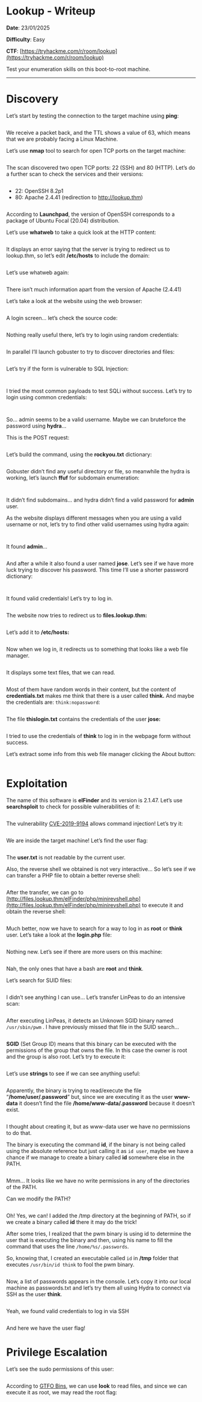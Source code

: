 # Lookup - Writeup

**Date**: 23/01/2025

**Difficulty**: Easy

**CTF**: [https://tryhackme.com/r/room/lookup](https://tryhackme.com/r/room/lookup)

Test your enumeration skills on this boot-to-root machine.

---

# Discovery

Let’s start by testing the connection to the target machine using **ping**:

<figure><img src="../../.gitbook/assets/lookup0.png" alt=""><figcaption></figcaption></figure>

We receive a packet back, and the TTL shows a value of 63, which means that we are probably facing a Linux Machine.

Let’s use **nmap** tool to search for open TCP ports on the target machine:

<figure><img src="../../.gitbook/assets/lookup1.png" alt=""><figcaption></figcaption></figure>

The scan discovered two open TCP ports: 22 (SSH) and 80 (HTTP). Let’s do a further scan to check the services and their versions:

<figure><img src="../../.gitbook/assets/lookup2.png" alt=""><figcaption></figcaption></figure>

- 22: OpenSSH 8.2p1
- 80: Apache 2.4.41 (redirection to http://lookup.thm)

<figure><img src="../../.gitbook/assets/lookup3.png" alt=""><figcaption></figcaption></figure>

According to **Launchpad**, the version of OpenSSH corresponds to a package of Ubuntu Focal (20.04) distribution.

Let’s use **whatweb** to take a quick look at the HTTP content:

<figure><img src="../../.gitbook/assets/lookup4.png" alt=""><figcaption></figcaption></figure>

It displays an error saying that the server is trying to redirect us to lookup.thm, so let’s edit **/etc/hosts** to include the domain:

<figure><img src="../../.gitbook/assets/lookup5.png" alt=""><figcaption></figcaption></figure>

Let’s use whatweb again:

<figure><img src="../../.gitbook/assets/lookup6.png" alt=""><figcaption></figcaption></figure>

There isn’t much information apart from the version of Apache (2.4.41)

Let’s take a look at the website using the web browser:

<figure><img src="../../.gitbook/assets/lookup7.png" alt=""><figcaption></figcaption></figure>

A login screen… let’s check the source code:

<figure><img src="../../.gitbook/assets/lookup8.png" alt=""><figcaption></figcaption></figure>

Nothing really useful there, let’s try to login using random credentials:

<figure><img src="../../.gitbook/assets/lookup9.png" alt=""><figcaption></figcaption></figure>

In parallel I’ll launch gobuster to try to discover directories and files:

<figure><img src="../../.gitbook/assets/lookup10.png" alt=""><figcaption></figcaption></figure>

Let’s try if the form is vulnerable to SQL Injection:

<figure><img src="../../.gitbook/assets/lookup11.png" alt=""><figcaption></figcaption></figure>

<figure><img src="../../.gitbook/assets/lookup12.png" alt=""><figcaption></figcaption></figure>

I tried the most common payloads to test SQLi without success. Let’s try to login using common credentials:

<figure><img src="../../.gitbook/assets/lookup13.png" alt=""><figcaption></figcaption></figure>

<figure><img src="../../.gitbook/assets/lookup14.png" alt=""><figcaption></figcaption></figure>

So… admin seems to be a valid username. Maybe we can bruteforce the password using **hydra**…

This is the POST request:

<figure><img src="../../.gitbook/assets/lookup15.png" alt=""><figcaption></figcaption></figure>

Let’s build the command, using the **rockyou.txt** dictionary:

<figure><img src="../../.gitbook/assets/lookup16.png" alt=""><figcaption></figcaption></figure>

Gobuster didn’t find any useful directory or file, so meanwhile the hydra is working, let’s launch **ffuf** for subdomain enumeration:

<figure><img src="../../.gitbook/assets/lookup17.png" alt=""><figcaption></figcaption></figure>

<figure><img src="../../.gitbook/assets/lookup18.png" alt=""><figcaption></figcaption></figure>

It didn’t find subdomains… and hydra didn’t find a valid password for **admin** user.

As the website displays different messages when you are using a valid username or not, let’s try to find other valid usernames using hydra again:

<figure><img src="../../.gitbook/assets/lookup19.png" alt=""><figcaption></figcaption></figure>

<figure><img src="../../.gitbook/assets/lookup20.png" alt=""><figcaption></figcaption></figure>

It found **admin**…

<figure><img src="../../.gitbook/assets/lookup21.png" alt=""><figcaption></figcaption></figure>

And after a while it also found a user named **jose**. Let’s see if we have more luck trying to discover his password. This time I’ll use a shorter password dictionary:

<figure><img src="../../.gitbook/assets/lookup22.png" alt=""><figcaption></figcaption></figure>

<figure><img src="../../.gitbook/assets/lookup23.png" alt=""><figcaption></figcaption></figure>

It found valid credentials! Let’s try to log in. 

<figure><img src="../../.gitbook/assets/lookup24.png" alt=""><figcaption></figcaption></figure>

The website now tries to redirect us to **files.lookup.thm:**

<figure><img src="../../.gitbook/assets/lookup25.png" alt=""><figcaption></figcaption></figure>

Let’s add it to **/etc/hosts:**

<figure><img src="../../.gitbook/assets/lookup26.png" alt=""><figcaption></figcaption></figure>

Now when we log in, it redirects us to something that looks like a web file manager.

<figure><img src="../../.gitbook/assets/lookup27.png" alt=""><figcaption></figcaption></figure>

It displays some text files, that we can read.

<figure><img src="../../.gitbook/assets/lookup28.png" alt=""><figcaption></figcaption></figure>

Most of them have random words in their content, but the content of **credentials.txt** makes me think that there is a user called **think.** And maybe the credentials are: `think:nopassword`: 

<figure><img src="../../.gitbook/assets/lookup29.png" alt=""><figcaption></figcaption></figure>

The file **thislogin.txt** contains the credentials of the user **jose:** 

<figure><img src="../../.gitbook/assets/lookup30.png" alt=""><figcaption></figcaption></figure>

I tried to use the credentials of **think** to log in in the webpage form without success.

Let’s extract some info from this web file manager clicking the About button:

<figure><img src="../../.gitbook/assets/lookup31.png" alt=""><figcaption></figcaption></figure>

# Exploitation

The name of this software is **elFinder** and its version is 2.1.47. Let’s use **searchsploit** to check for possible vulnerabilities of it:

<figure><img src="../../.gitbook/assets/lookup32.png" alt=""><figcaption></figcaption></figure>

The vulnerability [CVE-2019-9194](https://blog.hackmetrix.com/desencadenamiento-y-explotacion-de-vulnerabilidad-1-day/) allows command injection! Let’s try it:

<figure><img src="../../.gitbook/assets/lookup33.png" alt=""><figcaption></figcaption></figure>

We are inside the target machine! Let’s find the user flag:

<figure><img src="../../.gitbook/assets/lookup34.png" alt=""><figcaption></figcaption></figure>

The **user.txt** is not readable by the current user. 

Also, the reverse shell we obtained is not very interactive… So let’s see if we can transfer a PHP file to obtain a better reverse shell:

<figure><img src="../../.gitbook/assets/lookup35.png" alt=""><figcaption></figcaption></figure>

After the transfer, we can go to [http://files.lookup.thm/elFinder/php/minirevshell.php](http://files.lookup.thm/elFinder/php/minirevshell.php) to execute it and obtain the reverse shell:

<figure><img src="../../.gitbook/assets/lookup36.png" alt=""><figcaption></figcaption></figure>

Much better, now we have to search for a way to log in as **root** or **think** user. Let’s  take a look at the **login.php** file:

<figure><img src="../../.gitbook/assets/lookup37.png" alt=""><figcaption></figcaption></figure>

Nothing new. Let’s see if there are more users on this machine:

<figure><img src="../../.gitbook/assets/lookup38.png" alt=""><figcaption></figcaption></figure>

Nah, the only ones that have a bash are **root** and **think**.

Let’s search for SUID files:

<figure><img src="../../.gitbook/assets/lookup39.png" alt=""><figcaption></figcaption></figure>

I didn’t see anything I can use… Let’s transfer LinPeas to do an intensive scan:

<figure><img src="../../.gitbook/assets/lookup40.png" alt=""><figcaption></figcaption></figure>

After executing LinPeas, it detects an Unknown SGID binary named `/usr/sbin/pwm` . I have previously missed that file in the SUID search...

<figure><img src="../../.gitbook/assets/lookup41.png" alt=""><figcaption></figcaption></figure>

**SGID** (Set Group ID) means that this binary can be executed with the permissions of the group that owns the file. In this case the owner is root and the group is also root. Let’s try to execute it:

<figure><img src="../../.gitbook/assets/lookup42.png" alt=""><figcaption></figcaption></figure>

Let’s use **strings** to see if we can see anything useful:

<figure><img src="../../.gitbook/assets/lookup43.png" alt=""><figcaption></figcaption></figure>

Apparently, the binary is trying to read/execute the file “**/home/user/.password**” but, since we are executing it as the user **www-data** it doesn’t find the file **/home/www-data/.password** because it doesn’t exist.

<figure><img src="../../.gitbook/assets/lookup44.png" alt=""><figcaption></figcaption></figure>

I thought about creating it, but as www-data user we have no permissions to do that.

The binary is executing the command **id**, if the binary is not being called using the absolute reference but just calling it as `id user`, maybe we have a chance if we manage to create a binary called **id** somewhere else in the PATH.

<figure><img src="../../.gitbook/assets/lookup45.png" alt=""><figcaption></figcaption></figure>

Mmm… It looks like we have no write permissions in any of the directories of the PATH.

Can we modify the PATH?

<figure><img src="../../.gitbook/assets/lookup46.png" alt=""><figcaption></figcaption></figure>

Oh! Yes, we can! I added the /tmp directory at the beginning of PATH, so if we create a binary called **id** there it may do the trick!

After some tries, I realized that the pwm binary is using id to determine the user that is executing the binary and then, using his name to fill the command that uses the line `/home/%s/.passwords`.

So, knowing that, I created an executable called `id` in **/tmp** folder that executes `/usr/bin/id think` to fool the pwm binary.  

<figure><img src="../../.gitbook/assets/lookup47.png" alt=""><figcaption></figcaption></figure>

Now, a list of passwords appears in the console. Let’s copy it into our local machine as passwords.txt and let’s try them all using Hydra to connect via SSH as the user **think**.

<figure><img src="../../.gitbook/assets/lookup48.png" alt=""><figcaption></figcaption></figure>

Yeah, we found valid credentials to log in via SSH

<figure><img src="../../.gitbook/assets/lookup49.png" alt=""><figcaption></figcaption></figure>

And here we have the user flag!

# Privilege Escalation

Let’s see the sudo permissions of this user:

<figure><img src="../../.gitbook/assets/lookup50.png" alt=""><figcaption></figcaption></figure>

According to [GTFO Bins](https://gtfobins.github.io/gtfobins/look/), we can use **look** to read files, and since we can execute it as root, we may read the root flag:

<figure><img src="../../.gitbook/assets/lookup51.png" alt=""><figcaption></figcaption></figure>

<figure><img src="../../.gitbook/assets/lookup52.png" alt=""><figcaption></figcaption></figure>